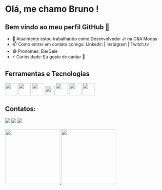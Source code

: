 # Olá, me chamo Bruno ! 
## Bem vindo ao meu perfil GitHub 👋

- 🔭 Atualmente estou trabalhando como Desenvolvedor Jr na C&A Modas
- 📫 Como entrar em contato comigo: Linkedin | Instagram | Twitch.tv
- 😄 Pronomes: Ele/Dele
- ⚡ Curiosidade: Eu gosto de cantar :microphone:

## Ferramentas e Tecnologias
<img src="https://cdn.jsdelivr.net/gh/devicons/devicon/icons/java/java-original-wordmark.svg"  width="40" height="40" /> <img src="https://cdn.jsdelivr.net/gh/devicons/devicon/icons/spring/spring-original-wordmark.svg"  width="40" height="40" /> <img src="https://cdn.jsdelivr.net/gh/devicons/devicon/icons/oracle/oracle-original.svg" width="40" height="40" /> <img src="https://cdn.jsdelivr.net/gh/devicons/devicon/icons/angularjs/angularjs-original.svg" width="30" height="30" /> <img src="https://cdn.jsdelivr.net/gh/devicons/devicon/icons/git/git-original-wordmark.svg" width="40" height="40"/> <img src="https://cdn.jsdelivr.net/gh/devicons/devicon/icons/gitlab/gitlab-original-wordmark.svg" width="40" height="40"/> <img src="https://cdn.jsdelivr.net/gh/devicons/devicon/icons/azure/azure-original-wordmark.svg" width="40" height="40" />

## Contatos:

<div>
<a href="https://instagram.com/lps_bruno" target="_blank"><img src="https://img.shields.io/badge/-Instagram-%23E4405F?style=for-the-badge&logo=instagram&logoColor=white" target="_blank"></a>
<a href="https://www.twitch.tv/beomont22" target="_blank"><img src="https://img.shields.io/badge/Twitch-9146FF?style=for-the-badge&logo=twitch&logoColor=white" target="_blank"></a>
<a href="https://www.linkedin.com/in/bruno-santana-lopes/" target="_blank"><img src="https://img.shields.io/badge/-LinkedIn-%230077B5?style=for-the-badge&logo=linkedin&logoColor=white" target="_blank"></a>   
</div>

<br>

<div>
<a href="https://github.com/beomont">
<img height="180em" src="https://github-readme-stats.vercel.app/api/top-langs/?username=beomont&layout=compact&langs_count=7&theme=dracula"/>
<img height="180em" src="https://github-readme-stats.vercel.app/api?username=beomont&show_icons=true&theme=dracula&include_all_commits=true&count_private=true"/>
</div>

